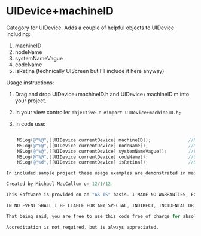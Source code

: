 UIDevice+machineID
===================


Category for UIDevice. Adds a couple of helpful objects to UIDevice including:

1. machineID
2. nodeName
3. systemNameVague
4. codeName
5. isRetina (technically UIScreen but I'll include it here anyway)


Usage instructions:

1. Drag and drop UIDevice+machineID.h and UIDevice+machineID.m into your project.

2. In your view controller ```objective-c #import UIDevice+machineID.h;```

3. In code use:
```objective-c

    NSLog(@"%@",[[UIDevice currentDevice] machineID]);              //Hardware identifier of current device e.g. "iPhone5,1"
    NSLog(@"%@",[[UIDevice currentDevice] nodeName]);               //Name of node within network
    NSLog(@"%@",[[UIDevice currentDevice] systemNameVague]);        //Vague system name. Will probably only ever get to output "Darwin"
    NSLog(@"%@",[[UIDevice currentDevice] codeName]);               //Code name of device e.g. "N41AP"
    NSLog(@"%d",[[UIDevice currentDevice] isRetina]);               //BOOL, returns YES (1) for retina NO (0) for non-retina```

In included sample project these usage examples are demonstrated in main.m

Created by Michael MacCallum on 12/1/12. 

This Software is provided on an "AS IS" basis. I MAKE NO WARRANTIES, EXPRESS OR IMPLIED, INCLUDING WITHOUT LIMITATION THE IMPLIED WARRANTIES OF NON-INFRINGEMENT, MERCHANTABILITY AND FITNESS FOR A PARTICULAR PURPOSE, REGARDING THE SOFTWARE OR ITS USE AND OPERATION ALONE OR IN COMBINATION WITH YOUR PRODUCTS.

IN NO EVENT SHALL I BE LIABLE FOR ANY SPECIAL, INDIRECT, INCIDENTAL OR CONSEQUENTIAL DAMAGES (INCLUDING, BUT NOT LIMITED TO, PROCUREMENT OF SUBSTITUTE GOODS OR SERVICES; LOSS OF USE, DATA, OR PROFITS; OR BUSINESS INTERRUPTION) ARISING IN ANY WAY OUT OF THE USE, REPRODUCTION, MODIFICATION AND/OR DISTRIBUTION OF THE SOFTWARE, HOWEVER CAUSED AND WHETHER UNDER THEORY OF CONTRACT, TORT (INCLUDING NEGLIGENCE), STRICT LIABILITY OR OTHERWISE, EVEN IF I HAVE BEEN ADVISED OF THE POSSIBILITY OF SUCH DAMAGE.

That being said, you are free to use this code free of charge for absoluely anything you want. You may use this in personal projects, commercial projects or for anything else.

Accreditation is not required, but is always appreciated.